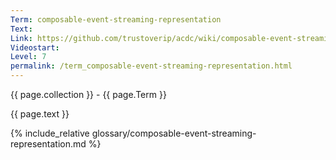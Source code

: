 ```yaml
---
Term: composable-event-streaming-representation
Text: 
Link: https://github.com/trustoverip/acdc/wiki/composable-event-streaming-representation.md
Videostart: 
Level: 7
permalink: /term_composable-event-streaming-representation.html
---
```


{{ page.collection }} - {{ page.Term }}

   {{ page.text }}

{% include_relative glossary/composable-event-streaming-representation.md %}
